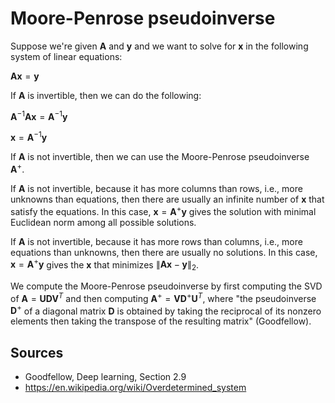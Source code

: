 # Moore-Penrose pseudoinverse

Suppose we're given $\textbf{A}$ and $\textbf{y}$ and we want to solve for $\textbf{x}$ in the following system of linear equations:

$\textbf{A} \textbf{x} = \textbf{y}$

If $\textbf{A}$ is invertible, then we can do the following:

$\textbf{A}^{-1} \textbf{A} \textbf{x} = \textbf{A}^{-1} \textbf{y}$

$\textbf{x} = \textbf{A}^{-1} \textbf{y}$

If $\textbf{A}$ is not invertible, then we can use the Moore-Penrose pseudoinverse $\textbf{A}^+$.

If $\textbf{A}$ is not invertible, because it has more columns than rows, i.e., more unknowns than equations, then there are usually an infinite number of $\textbf{x}$ that satisfy the equations. In this case, $\textbf{x} = \textbf{A}^+ \textbf{y}$ gives the solution with minimal Euclidean norm among all possible solutions.

If $\textbf{A}$ is not invertible, because it has more rows than columns, i.e., more equations than unknowns, then there are usually no solutions. In this case, $\textbf{x} = \textbf{A}^+ \textbf{y}$ gives the $\textbf{x}$ that minimizes $\lVert \textbf{A} \textbf{x} - \textbf{y} \rVert_2$.

We compute the Moore-Penrose pseudoinverse by first computing the SVD of $\textbf{A} = \textbf{U} \textbf{D} \textbf{V}^T$ and then computing $\textbf{A}^+ = \textbf{V} \textbf{D}^+ \textbf{U}^T$, where "the pseudoinverse $\textbf{D}^+$ of a diagonal matrix $\textbf{D}$ is obtained by taking the reciprocal of its nonzero elements then taking the transpose of the resulting matrix" (Goodfellow).

## Sources

* Goodfellow, Deep learning, Section 2.9
* https://en.wikipedia.org/wiki/Overdetermined_system